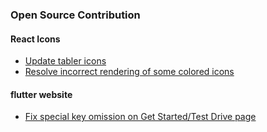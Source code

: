
### Open Source Contribution
#### React Icons
- [Update tabler icons](https://github.com/react-icons/react-icons/pull/811)
- [Resolve incorrect rendering of some colored icons](https://github.com/react-icons/react-icons/pull/830)

#### flutter website
- [Fix special key omission on Get Started/Test Drive page](https://github.com/flutter/website/pull/10721)
